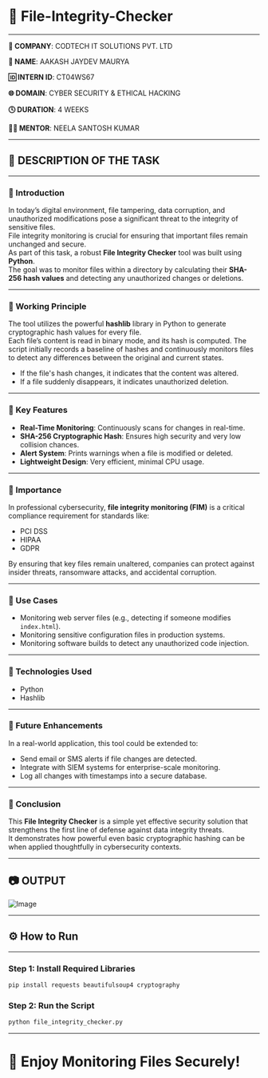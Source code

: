 # 📂 File-Integrity-Checker

---

**🏢 COMPANY**: CODTECH IT SOLUTIONS PVT. LTD

**👤 NAME**: AAKASH JAYDEV MAURYA

**🆔 INTERN ID**: CT04WS67

**🌐 DOMAIN**: CYBER SECURITY & ETHICAL HACKING

**🕓 DURATION**: 4 WEEKS

**👨‍🏫 MENTOR**: NEELA SANTOSH KUMAR

---

## 📜 DESCRIPTION OF THE TASK

---

### 🔹 Introduction

In today’s digital environment, file tampering, data corruption, and unauthorized modifications pose a significant threat to the integrity of sensitive files.  
File integrity monitoring is crucial for ensuring that important files remain unchanged and secure.  
As part of this task, a robust **File Integrity Checker** tool was built using **Python**.  
The goal was to monitor files within a directory by calculating their **SHA-256 hash values** and detecting any unauthorized changes or deletions.

---

### 🔹 Working Principle

The tool utilizes the powerful **hashlib** library in Python to generate cryptographic hash values for every file.  
Each file’s content is read in binary mode, and its hash is computed. The script initially records a baseline of hashes and continuously monitors files to detect any differences between the original and current states.

- If the file's hash changes, it indicates that the content was altered.
- If a file suddenly disappears, it indicates unauthorized deletion.

---

### 🔹 Key Features

- **Real-Time Monitoring**: Continuously scans for changes in real-time.
- **SHA-256 Cryptographic Hash**: Ensures high security and very low collision chances.
- **Alert System**: Prints warnings when a file is modified or deleted.
- **Lightweight Design**: Very efficient, minimal CPU usage.

---

### 🔹 Importance

In professional cybersecurity, **file integrity monitoring (FIM)** is a critical compliance requirement for standards like:
- PCI DSS
- HIPAA
- GDPR

By ensuring that key files remain unaltered, companies can protect against insider threats, ransomware attacks, and accidental corruption.

---

### 🔹 Use Cases

- Monitoring web server files (e.g., detecting if someone modifies `index.html`).
- Monitoring sensitive configuration files in production systems.
- Monitoring software builds to detect any unauthorized code injection.

---

### 🔹 Technologies Used

- Python
- Hashlib

---

### 🔹 Future Enhancements

In a real-world application, this tool could be extended to:
- Send email or SMS alerts if file changes are detected.
- Integrate with SIEM systems for enterprise-scale monitoring.
- Log all changes with timestamps into a secure database.

---

### 🔹 Conclusion

This **File Integrity Checker** is a simple yet effective security solution that strengthens the first line of defense against data integrity threats.  
It demonstrates how powerful even basic cryptographic hashing can be when applied thoughtfully in cybersecurity contexts.

---

## 📷 OUTPUT

![Image](https://github.com/user-attachments/assets/63d2b762-02ab-4ffb-985b-c22f070235d4)

---

## ⚙️ How to Run

---

### Step 1: Install Required Libraries

```bash
pip install requests beautifulsoup4 cryptography
```

### Step 2: Run the Script

```bash
python file_integrity_checker.py
```

---

# 🚀 Enjoy Monitoring Files Securely!
